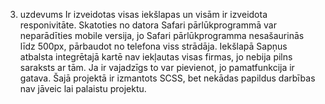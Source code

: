 3. uzdevums 
Ir izveidotas visas iekšlapas un visām ir izveidota responivitāte.
Skatoties no datora Safari pārlūkprogrammā var neparādīties mobile versija, jo Safari pārlūkprogramma nesašaurinās līdz 500px, pārbaudot no telefona viss strādāja.
Iekšlapā Sapņus atbalsta integrētajā kartē nav iekļautas visas firmas, jo nebija pilns saraksts ar tām. Ja ir vajadzīgs to var pievienot, jo pamatfunkcija ir gatava.
Šajā projektā ir izmantots SCSS, bet nekādas papildus darbības nav jāveic lai palaistu projektu.
